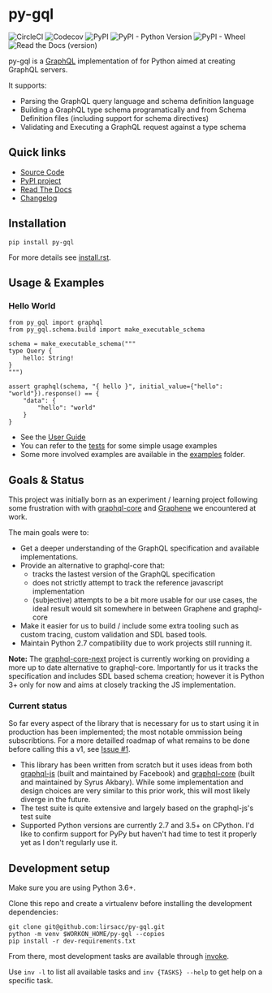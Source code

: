 py-gql
======

![CircleCI](https://img.shields.io/circleci/project/github/lirsacc/py-gql.svg?logo=circleci)
![Codecov](https://img.shields.io/codecov/c/github/lirsacc/py-gql.svg?)
![PyPI](https://img.shields.io/pypi/v/py-gql.svg)
![PyPI - Python Version](https://img.shields.io/pypi/pyversions/py-gql.svg?logo=python&logoColor=white)
![PyPI - Wheel](https://img.shields.io/pypi/wheel/Django.svg)
![Read the Docs (version)](https://img.shields.io/readthedocs/pip/latest.svg)


py-gql is a [GraphQL](http://facebook.github.io/graphql/) implementation of for Python aimed at creating GraphQL servers.

It supports:

- Parsing the GraphQL query language and schema definition language
- Building a GraphQL type schema programatically and from Schema Definition
  files (including support for schema directives)
- Validating and Executing a GraphQL request against a type schema

Quick links
-----------

- [Source Code](https://github.com/lirsacc/py-gql)
- [PyPI project](https://pypi.org/project/py-gql/)
- [Read The Docs](https://py-gql.readthedocs.io/)
- [Changelog](./CHANGES.rst)

Installation
------------

```
pip install py-gql
```

For more details see [install.rst](docs/usage/install.rst).

Usage & Examples
----------------

### Hello World

```.python
from py_gql import graphql
from py_gql.schema.build import make_executable_schema

schema = make_executable_schema("""
type Query {
    hello: String!
}
""")

assert graphql(schema, "{ hello }", initial_value={"hello": "world"}).response() == {
    "data": {
        "hello": "world"
    }
}
```

- See the [User Guide](https://py-gql.readthedocs.io/en/latest/usage/index.html)
- You can refer to the [tests](./tests) for some simple usage examples
- Some more involved examples are available in the [examples](./examples) folder.

Goals & Status
--------------

This project was initially born as an experiment / learning project following some frustration with with [graphql-core](https://github.com/graphql-python/graphql-core/) and [Graphene](https://github.com/graphql-python/graphene/) we encountered at work.

The main goals were to:

- Get a deeper understanding of the GraphQL specification and available implementations.
- Provide an alternative to graphql-core that:
  - tracks the lastest version of the GraphQL specification
  - does not strictly attempt to track the reference javascript implementation
  - (subjective) attempts to be a bit more usable for our use cases, the ideal result would sit somewhere in between Graphene and graphql-core
- Make it easier for us to build / include some extra tooling such as custom tracing, custom validation and SDL based tools.
- Maintain Python 2.7 compatibility due to work projects still running it.

**Note:** The [graphql-core-next](https://github.com/graphql-python/graphql-core-next) project is currently working on providing a more up to date alternative to graphql-core. Importantly for us it tracks the specification and includes SDL based schema creation; however it is Python 3+ only for now and aims at closely tracking the JS implementation.

### Current status

So far every aspect of the library that is necessary for us to start using it in production has been implemented; the most notable ommission being subscribtions. For a more detailled roadmap of what remains to be done before calling this a v1, see [Issue #1](https://github.com/lirsacc/py-gql/issues/1).

- This library has been written from scratch but it uses ideas from both [graphql-js](https://github.com/graphql/graphql-js) (built and maintained by Facebook) and [graphql-core](https://github.com/graphql-python/graphql-core/) (built and maintained by Syrus Akbary). While some implementation and design choices are very similar to this prior work, this will most likely diverge in the future.
- The test suite is quite extensive and largely based on the graphql-js's test suite
- Supported Python versions are currently 2.7 and 3.5+ on CPython. I'd like to confirm support for PyPy but haven't had time to test it properly yet as I don't regularly use it.


Development setup
-----------------

Make sure you are using Python 3.6+.

Clone this repo and create a virtualenv before installing the development dependencies:

```
git clone git@github.com:lirsacc/py-gql.git
python -m venv $WORKON_HOME/py-gql --copies
pip install -r dev-requirements.txt
```

From there, most development tasks are available through [invoke](http://www.pyinvoke.org/).

Use `inv -l` to list all available tasks and `inv {TASKS} --help` to get help on a specific task.
